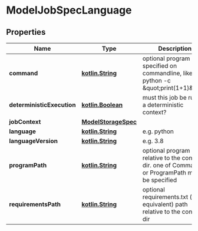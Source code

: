 # ModelJobSpecLanguage

## Properties
Name | Type | Description | Notes
------------ | ------------- | ------------- | -------------
**command** | [**kotlin.String**](.md) | optional program specified on commandline, like python -c \&quot;print(1+1)\&quot; |  [optional]
**deterministicExecution** | [**kotlin.Boolean**](.md) | must this job be run in a deterministic context? |  [optional]
**jobContext** | [**ModelStorageSpec**](ModelStorageSpec.md) |  |  [optional]
**language** | [**kotlin.String**](.md) | e.g. python |  [optional]
**languageVersion** | [**kotlin.String**](.md) | e.g. 3.8 |  [optional]
**programPath** | [**kotlin.String**](.md) | optional program path relative to the context dir. one of Command or ProgramPath must be specified |  [optional]
**requirementsPath** | [**kotlin.String**](.md) | optional requirements.txt (or equivalent) path relative to the context dir |  [optional]
